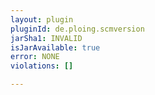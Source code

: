 ```yaml
---
layout: plugin
pluginId: de.ploing.scmversion
jarSha1: INVALID
isJarAvailable: true
error: NONE
violations: []

---
```

